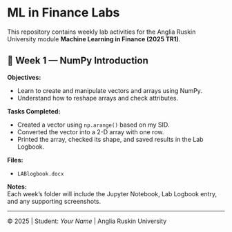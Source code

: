 # ML in Finance Labs

This repository contains weekly lab activities for the Anglia Ruskin University module **Machine Learning in Finance (2025 TR1)**.

## 📘 Week 1 — NumPy Introduction
**Objectives:**
- Learn to create and manipulate vectors and arrays using NumPy.  
- Understand how to reshape arrays and check attributes.

**Tasks Completed:**
- Created a vector using `np.arange()` based on my SID.  
- Converted the vector into a 2-D array with one row.  
- Printed the array, checked its shape, and saved results in the Lab Logbook.

**Files:**
- `LABlogbook.docx`

**Notes:**  
Each week’s folder will include the Jupyter Notebook, Lab Logbook entry, and any supporting screenshots.

---

© 2025 | Student: *Your Name* | Anglia Ruskin University
